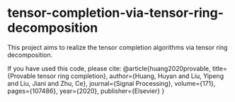 # tensor-completion-via-tensor-ring-decomposition
This project aims to realize the tensor completion algorithms via tensor ring decomposition.

If you have used this code, please cite:
@article{huang2020provable,
  title={Provable tensor ring completion},
  author={Huang, Huyan and Liu, Yipeng and Liu, Jiani and Zhu, Ce},
  journal={Signal Processing},
  volume={171},
  pages={107486},
  year={2020},
  publisher={Elsevier}
}
